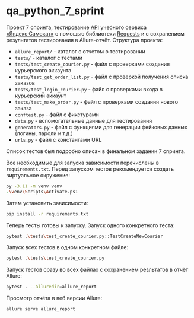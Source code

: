 # qa_python_7_sprint

Проект 7 спринта, тестирование [API](https://qa-scooter.praktikum-services.ru/docs/) учебного сервиса [«Яндекс.Самокат»](https://qa-scooter.praktikum-services.ru/) с помощью библиотеки [Requests](https://requests.readthedocs.io/en/latest/) и с сохранением результатов тестирования в Allure-отчёт. Структура проекта:

- `allure_report/` - каталог с отчетом о тестировании
- `tests/` - каталог с тестами
- `tests/test_create_courier.py` - файл с проверками создания курьерского аккаунта
- `tests/test_get_order_list.py` - файл с проверкой получения списка заказов
- `tests/test_login_courier.py` - файл с проверками входа в курьерский аккаунт
- `tests/test_make_order.py` - файл с проверками создания нового заказа
- `conftest.py` - файл с фикстурами
- `data.py` - вспомогательные данные для тестирования
- `generators.py` - файл с функциями для генерации фейковых данных (логины, пароли и т.д.)
- `urls.py` - файл с константами URL

Список тестов был подробно описан в финальном задании 7 спринта.

Все необходимые для запуска зависимости перечислены в `requirements.txt`. Перед запуском тестов рекомендуется создать виртуальное окружение:

```bash
py -3.11 -m venv venv
.\venv\Scripts\Activate.ps1
```

Затем установить зависимости:

```bash
pip install -r requirements.txt
```

Теперь тесты готовы к запуску. Запуск одного конкретного теста:

```bash
pytest .\tests\test_create_courier.py::TestCreateNewCourier
```

Запуск всех тестов в одном конкретном файле:

```bash
pytest .\tests\test_create_courier.py
```

Запуск тестов сразу во всех файлах с сохранением резльтатов в отчёт Allure:

```bash
pytest . --alluredir=allure_report
```

Просмотр отчёта в веб версии Allure:

```bash
allure serve allure_report
```
